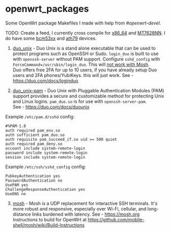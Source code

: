 # openwrt_packages
Some OpenWrt package Makefiles I made with help from _#openwrt-devel_.

TODO: Create a feed, I currently cross compile for [x86_64](https://openwrt.org/toh/pcengines/apu2) and [MT7628NN](https://openwrt.org/toh/tp-link/tl-mr3020_v3). I do have some [bcm53xx](https://openwrt.org/docs/techref/targets/bcm53xx) and [ath79](https://openwrt.org/docs/techref/targets/ath79) devices.

1. [duo_unix](https://github.com/Strykar/openwrt_packages/tree/master/duo_unix) - Duo Unix is a stand alone executable that can be used to protect programs such as OpenSSH or Sudo. `login_duo` is	built to use with `openssh-server` without PAM support. Configure `sshd_config` with `ForceCommand=/usr/sbin/login_duo`. This will [not work with Mosh](https://github.com/mobile-shell/mosh/issues/506).</br>
Duo offers free 2FA for up to 10 users, if you have already setup Duo users and 2FA phones/YubiKeys. this will just work. See - https://duo.com/docs/loginduo

2. [duo_unix-pam](https://github.com/Strykar/openwrt_packages/tree/master/duo_unix-pam) - Duo Unix with Pluggable Authentication Modules (PAM) support provides a secure and customizable method for protecting Unix and Linux logins. `pam_duo.so` is for use with `openssh-server-pam`.</br> See - https://duo.com/docs/duounix

Example `/etc/pam.d/sshd` config:
```
#%PAM-1.0
auth required pam_env.so
auth sufficient pam_duo.so
auth requisite pam_succeed_if.so uid >= 500 quiet
auth required pam_deny.so
account include system-remote-login
password include system-remote-login
session include system-remote-login
```
Example `/etc/ssh/sshd_config` config:
```
PubkeyAuthentication yes
PasswordAuthentication no
UsePAM yes
ChallengeResponseAuthentication yes
UseDNS no
```

3. [mosh](https://github.com/Strykar/openwrt_packages/tree/master/mosh) - Mosh is a UDP replacement for interactive SSH terminals. It's more robust and responsive, especially over Wi-Fi, cellular, and long-distance links burdened with latency. See - https://mosh.org</br> Instructions to build for OpenWrt at https://github.com/mobile-shell/mosh/wiki/Build-Instructions
